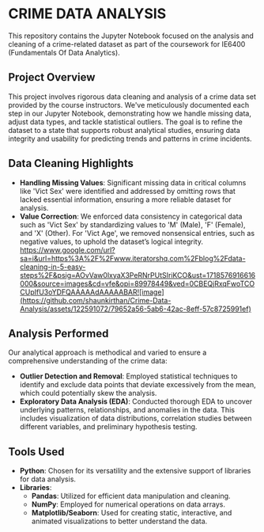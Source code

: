 # CRIME DATA ANALYSIS

This repository contains the Jupyter Notebook focused on the analysis and cleaning of a crime-related dataset as part of the coursework for IE6400 (Fundamentals Of Data Analytics).

## Project Overview

This project involves rigorous data cleaning and analysis of a crime data set provided by the course instructors. We've meticulously documented each step in our Jupyter Notebook, demonstrating how we handle missing data, adjust data types, and tackle statistical outliers. The goal is to refine the dataset to a state that supports robust analytical studies, ensuring data integrity and usability for predicting trends and patterns in crime incidents.

## Data Cleaning Highlights

- **Handling Missing Values**: Significant missing data in critical columns like 'Vict Sex' were identified and addressed by omitting rows that lacked essential information, ensuring a more reliable dataset for analysis.
- **Value Correction**: We enforced data consistency in categorical data such as 'Vict Sex' by standardizing values to 'M' (Male), 'F' (Female), and 'X' (Other). For 'Vict Age', we removed nonsensical entries, such as negative values, to uphold the dataset’s logical integrity.
 https://www.google.com/url?sa=i&url=https%3A%2F%2Fwww.iteratorshq.com%2Fblog%2Fdata-cleaning-in-5-easy-steps%2F&psig=AOvVaw0lxyaX3PeRNrPUtSIriKCO&ust=1718576916616000&source=images&cd=vfe&opi=89978449&ved=0CBEQjRxqFwoTCOCUpIfU3oYDFQAAAAAdAAAAABAR![image](https://github.com/shaunkirthan/Crime-Data-Analysis/assets/122591072/79652a56-5ab6-42ac-8eff-57c8725991ef)

## Analysis Performed

Our analytical approach is methodical and varied to ensure a comprehensive understanding of the crime data:
- **Outlier Detection and Removal**: Employed statistical techniques to identify and exclude data points that deviate excessively from the mean, which could potentially skew the analysis.
- **Exploratory Data Analysis (EDA)**: Conducted thorough EDA to uncover underlying patterns, relationships, and anomalies in the data. This includes visualization of data distributions, correlation studies between different variables, and preliminary hypothesis testing.

## Tools Used

- **Python**: Chosen for its versatility and the extensive support of libraries for data analysis.
- **Libraries**: 
  - **Pandas**: Utilized for efficient data manipulation and cleaning.
  - **NumPy**: Employed for numerical operations on data arrays.
  - **Matplotlib/Seaborn**: Used for creating static, interactive, and animated visualizations to better understand the data.
